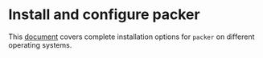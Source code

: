 # Install and configure packer

This [document](https://www.packer.io/intro/getting-started/install.html) covers complete installation options for `packer` on different operating systems.

